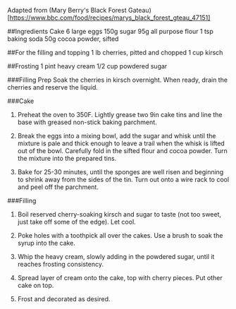 Adapted from (Mary Berry's Black Forest Gateau)[https://www.bbc.com/food/recipes/marys_black_forest_gteau_47151]

##Ingredients
Cake
6 large eggs
150g sugar
95g all purpose flour
1 tsp baking soda
50g cocoa powder, sifted

##For the filling and topping
1 lb cherries, pitted and chopped
1 cup kirsch

##Frosting
1 pint heavy cream
1/2 cup powdered sugar

###Filling Prep
Soak the cherries in kirsch overnight. When ready, drain the cherries and reserve the liquid.

###Cake

1. Preheat the oven to 350F. Lightly grease two 9in cake tins and line the base with greased non-stick baking parchment.

1. Break the eggs into a mixing bowl, add the sugar and whisk until the mixture is pale and thick enough to leave a trail when the whisk is lifted out of the bowl. Carefully fold in the sifted flour and cocoa powder. Turn the mixture into the prepared tins.

1. Bake for 25-30 minutes, until the sponges are well risen and beginning to shrink away from the sides of the tin. Turn out onto a wire rack to cool and peel off the parchment.

###Filling

1. Boil reserved cherry-soaking kirsch and sugar to taste (not too sweet, just take off some of the edge). Let cool.

1. Poke holes with a toothpick all over the cakes. Use a brush to soak the syrup into the cake.

1. Whip the heavy cream, slowly adding in the powdered sugar, until it reaches frosting consistency. 

1. Spread layer of cream onto the cake, top with cherry pieces. Put other cake on top.

1. Frost and decorated as desired.
